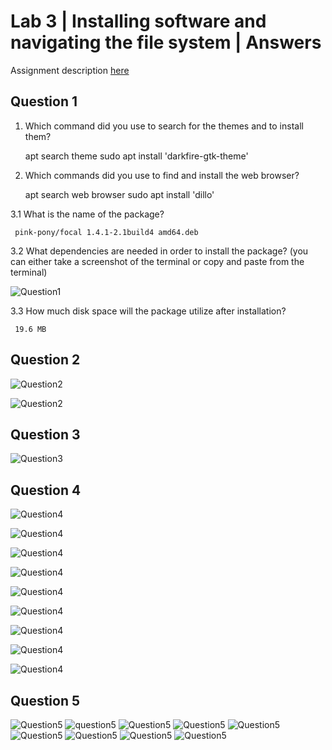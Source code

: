 # Lab 3 | Installing software and navigating the file system | Answers
Assignment description [here](https://raw.githubusercontent.com/ra559/cis106/main/labs/lab3.md)

## Question 1
1. Which command did you use to search for the themes and to install them? 
 
     apt search theme
     sudo apt install 'darkfire-gtk-theme' 

2. Which commands did you use to find and install the web browser?

     apt search web browser
     sudo apt install 'dillo'

3.1 What is the name of the package?

     pink-pony/focal 1.4.1-2.1build4 amd64.deb

3.2 What dependencies are needed in order to install the package? (you can either take a screenshot of the terminal or copy and paste from the terminal)

![Question1](../imgs/lab3q1.png)

3.3 How much disk space will the package utilize after installation?

     19.6 MB
 

## Question 2

![Question2](../imgs/lab3q2.png)

![Question2](../imgs/lab3q2.2.png)

## Question 3
![Question3](../imgs/lab3q3.png)
## Question 4
![Question4](../imgs/lab3q4.1.png)

![Question4](../imgs/lab3q4.2.png)

![Question4](../imgs/lab3q4.3.png)

![Question4](../imgs/lab3q4.4.png)

![Question4](../imgs/lab3q4.5.png)

![Question4](../imgs/lab3q4.6.png)

![Question4](../imgs/lab3q4.7.png)

![Question4](../imgs/lab3q4.8.png)

![Question4](../imgs/lab3q4.9.png)

## Question 5
![Question5](../imgs/lab3q5.1.PNG)
![question5](../imgs/lab3q5.2.PNG)
![Question5](../imgs/lab3q5.3.PNG)
![Question5](../imgs/lab3q5.4.PNG)
![Question5](../imgs/lab3q5.5.PNG)
![Question5](../imgs/lab3q5.6.PNG)
![Question5](../imgs/lab3q5.8.PNG)
![Question5](../imgs/lab3q5.9.PNG)
![Question5](../imgs/lab3q5.10.PNG)
